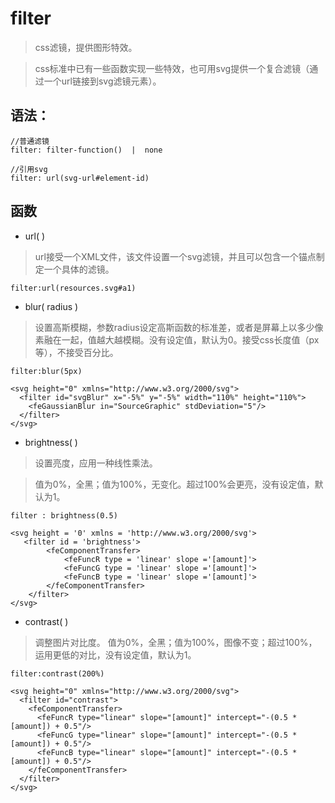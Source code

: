 # filter
> css滤镜，提供图形特效。

> css标准中已有一些函数实现一些特效，也可用svg提供一个复合滤镜（通过一个url链接到svg滤镜元素）。

## 语法：
```
//普通滤镜
filter: filter-function()  |  none

//引用svg
filter: url(svg-url#element-id)
```

## 函数
- url( )
> url接受一个XML文件，该文件设置一个svg滤镜，并且可以包含一个锚点制定一个具体的滤镜。
```
filter:url(resources.svg#a1)
```

- blur( radius )
> 设置高斯模糊，参数radius设定高斯函数的标准差，或者是屏幕上以多少像素融在一起，值越大越模糊。没有设定值，默认为0。接受css长度值（px等），不接受百分比。
```
filter:blur(5px)

<svg height="0" xmlns="http://www.w3.org/2000/svg">
  <filter id="svgBlur" x="-5%" y="-5%" width="110%" height="110%">
    <feGaussianBlur in="SourceGraphic" stdDeviation="5"/>
  </filter>
</svg>
```
- brightness( )
> 设置亮度，应用一种线性乘法。

> 值为0%，全黑；值为100%，无变化。超过100%会更亮，没有设定值，默认为1。
```
filter : brightness(0.5)

<svg height = '0' xmlns = 'http://www.w3.org/2000/svg'>
   <filter id = 'brightness'>
        <feComponentTransfer>
            <feFuncR type = 'linear' slope ='[amount]'>
            <feFuncG type = 'linear' slope ='[amount]'>
            <feFuncB type = 'linear' slope ='[amount]'>
        </feComponentTransfer>
    </filter>
</svg>        
```

- contrast( )
> 调整图片对比度。 值为0%，全黑；值为100%，图像不变；超过100%，运用更低的对比，没有设定值，默认为1。
```
filter:contrast(200%)

<svg height="0" xmlns="http://www.w3.org/2000/svg">
  <filter id="contrast">
    <feComponentTransfer>
      <feFuncR type="linear" slope="[amount]" intercept="-(0.5 * [amount]) + 0.5"/>
      <feFuncG type="linear" slope="[amount]" intercept="-(0.5 * [amount]) + 0.5"/>
      <feFuncB type="linear" slope="[amount]" intercept="-(0.5 * [amount]) + 0.5"/>
    </feComponentTransfer>
  </filter>
</svg>
```